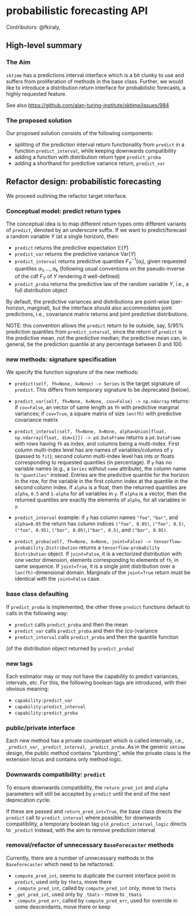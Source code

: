 # probabilistic forecasting API

Contributors: @fkiraly, 

## High-level summary 

### The Aim

`sktime` has a predictions interval interface which is a bit clunky to use and suffers from proliferation of methods in the base class.
Further, we would like to introduce a distribution return interface for probabilistic forecasts, a highly requested feature.

See also https://github.com/alan-turing-institute/sktime/issues/984

### The proposed solution

Our proposed solution consists of the following components:

* splitting of the prediction interval return functionality from `predict` in a function `predict_interval`, while keeping downwards compatibility
* adding a function with distribution return type `predict_proba`
* adding a shorthand for predictive variance return, `predict_var`

## Refactor design: probabilistic forecasting

We proceed outlining the refactor target interface.

### Conceptual model: predict return types

The conceptual idea is to map different return types onto different variants of `predict`, denoted by an underscore suffix. If we want to predict/forecast a random variable $Y$ (at a single horizon), then:

* `predict` returns the predictive expectation $\mathbb{E}(Y)$
* `predict_var` returns the predictive variance $\mbox{Var}(Y)$
* `predict_interval` returns predictive quantiles $F_Y^{-1}(\alpha_i)$, given requested quantiles $\alpha_1,\dots, \alpha_k$ (following usual conventions on the pseudo-inverse of the cdf $F_Y$ of $Y$ rendering it well-defined)
* `predict_proba` returns the predictive law of the random variable $Y$, i.e., a full distribution object

By default, the predictive variances and distributions are point-wise (per-horizon, marginal), but the interface should also accommodates joint predictions, i.e., covariance matrix returns and joint predictive distributions.

NOTE: this convention allows the `predict` return to lie outside, say, 5/95% prediction quantiles from `predict_interval`, since the return of `predict` is the predictive mean, not the predictive median; the predictive mean can, in general, be the prediction quantile at any percentage between 0 and 100.

### new methods: signature specification

We specify the function signature of the new methods:

* `predict(self, fh=None, X=None) -> Series` is the target signature of `predict`. This differs from temporary signature to be deprecated (below).

* `predict_var(self, fh=None, X=None, cov=False) -> np.ndarray` returns: if `cov=False`, an vector of same length as `fh` with predictive marginal variances; if `cov=True`, a square matrix of size `len(fh)` with predictive covariance matrix

* `predict_interval(self, fh=None, X=None, alpha=Union[float, np.ndarray[float, dim=1]]) -> pd.DataFrame` returns a `pd.DataFrame` with rows having `fh` as index, and columns being a multi-index. First column multi-index level has are names of variables/columns of `y` (passed to `fit`); second column multi-index level has ints or floats corresponding to requested quantiles (in percentage). If `y` has no variable names (e.g., a `Series` without `name` attribute), the column name is `"quantiles"` instead. Entries are the predictive quantile for the horizon in the row, for the variable in the first column index at the quantile in the second column index. If `alpha` is a float, then the returned quantiles are `alpha`, `0.5` and `1-alpha` for all variables in `y`. If `alpha` is a vector, then the returned quantiles are exactly the elements of `alpha`, for all variables in `y`.

* `predict_interval` example: if `y` has column names `"foo"`, `"bar"`, and `alpha=0.05` the return has column indices `("foo", 0.05)`, `("foo", 0.5)`, `("foo", 0.95)`, `("bar", 0.05)`,`("bar", 0.5)`, and `("bar", 0.95)`.

* `predict_proba(self, fh=None, X=None, joint=False) -> tensorflow-probability.Distribution` returns a `tensorflow-probability` `Distribution` object. If `joint=False`, it is a vectorized distribution with one vector dimension, elements corresponding to elements of `fh`, in same sequence. If `joint=True`, it is a single joint distribution over a `len(fh)`-dimensional domain. Marginals of the `joint=True` return must be identical with the `joint=False` case.


### base class defaulting

If `predict_proba` is implemented, the other three `predict` functions default to calls in the following way:

* `predict` calls `predict_proba` and then the mean
* `predict_var` calls `predict_proba` and then the (co-)variance
* `predict_interval` calls `predict_proba` and then the quantile function

(of the distribution object returned by `predict_proba`)
 
### new tags

Each estimator may or may not have the capability to predict variances, intervals, etc. For this, the following boolean tags are introduced, with their obvious meaning:

* `capability:predict_var`
* `capability:predict_interval`
* `capability:predict_proba`

### public/private interface

Each new method has a private counterpart which is called internally, i.e., `_predict_var`, `_predict_interval`, `_predict_proba`. As in the generic `sktime` design, the public method contains "plumbing", while the private class is the extension locus and contains only method logic.

### Downwards compatibility: `predict`

To ensure downwards compatibility, the `return_pred_int` and `alpha` parameters will still be accepted by `predict` until the end of the next deprecation cycle.

If these are passed and `return_pred_int=True`, the base class directs the `predict` call to `predict_interval` where possible; for downwards compatibility, a temporary boolean tag `old_predict_interval_logic` directs to `_predict` instead, with the aim to remove prediction interval 

### removal/refactor of unnecessary `BaseForecaster` methods

Currently, there are a number of unnecessary methods in the `BaseForecaster` which need to be refactored.

* `compute_pred_int`, seems to duplicate the current interface point in `predict`, used only by `theta`, move there
* `_compute_pred_int`, called by `compute_pred_int` only, move to `theta`
* `_get_pred_int`, used only by `_tbats` - move to `_tbats`
* `_compute_pred_err`, called by `compute_pred_err`, used for override in some descendants, move there or keep
